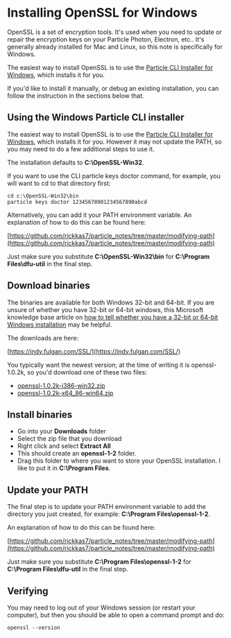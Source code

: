 # Installing OpenSSL for Windows

OpenSSL is a set of encryption tools. It's used when you need to update or repair the encryption keys on your Particle Photon, Electron, etc.. It's generally already installed for Mac and Linux, so this note is specifically for Windows.

The easiest way to install OpenSSL is to use the [Particle CLI Installer for Windows](https://binaries.particle.io/cli/installer/windows/ParticleCLISetup.exe), which installs it for you. 

If you'd like to install it manually, or debug an existing installation, you can follow the instruction in the sections below that.

## Using the Windows Particle CLI installer

The easiest way to install OpenSSL is to use the [Particle CLI Installer for Windows](https://binaries.particle.io/cli/installer/windows/ParticleCLISetup.exe), which installs it for you. However it may not update the PATH, so you may need to do a few additional steps to use it.

The installation defaults to **C:\OpenSSL-Win32**.

If you want to use the CLI particle keys doctor command, for example, you will want to cd to that directory first:

```
cd c:\OpenSSL-Win32\bin
particle keys doctor 12345678901234567890abcd
```

Alternatively, you can add it your PATH environment variable. An explanation of how to do this can be found here:

[https://github.com/rickkas7/particle_notes/tree/master/modifying-path](https://github.com/rickkas7/particle_notes/tree/master/modifying-path)

Just make sure you substitute **C:\OpenSSL-Win32\bin** for **C:\Program Files\dfu-util** in the final step.


## Download binaries

The binaries are available for both Windows 32-bit and 64-bit. If you are unsure of whether you have 32-bit or 64-bit windows, this Microsoft knowledge base article on [how to tell whether you have a 32-bit or 64-bit Windows installation](https://support.microsoft.com/en-us/kb/827218) may be helpful.

The downloads are here:

[https://indy.fulgan.com/SSL/](https://indy.fulgan.com/SSL/)

You typically want the newest version; at the time of writing it is openssl-1.0.2k, so you'd download one of these two files:

- [openssl-1.0.2k-i386-win32.zip](https://indy.fulgan.com/SSL/openssl-1.0.2k-i386-win32.zip) 
- [openssl-1.0.2k-x64_86-win64.zip](https://indy.fulgan.com/SSL/openssl-1.0.2k-x64_86-win64.zip)

## Install binaries

- Go into your **Downloads** folder
- Select the zip file that you download
- Right click and select **Extract All**
- This should create an **openssl-1-2** folder.
- Drag this folder to where you want to store your OpenSSL installation. I like to put it in **C:\Program Files**.

## Update your PATH

The final step is to update your PATH environment variable to add the directory you just created, for example: **C:\Program Files\openssl-1-2**.

An explanation of how to do this can be found here:

[https://github.com/rickkas7/particle_notes/tree/master/modifying-path](https://github.com/rickkas7/particle_notes/tree/master/modifying-path)

Just make sure you substitute **C:\Program Files\openssl-1-2** for **C:\Program Files\dfu-util** in the final step.

## Verifying 

You may need to log out of your Windows session (or restart your computer), but then you should be able to open a command prompt and do:

```
openssl --version
```








